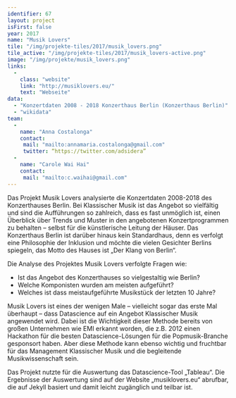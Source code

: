 ```yaml
---
identifier: 67
layout: project
isFirst: false
year: 2017
name: "Musik Lovers"
tile: "/img/projekte-tiles/2017/musik_lovers.png"
tile_active: "/img/projekte-tiles/2017/musik_lovers-active.png"
image: "/img/projekte/musik_lovers.png"
links:
  -
    class: "website"
    link: "http://musiklovers.eu/"
    text: "Webseite"
data:
  - "Konzertdaten 2008 - 2018 Konzerthaus Berlin (Konzerthaus Berlin)"
  - "wikidata"
team:
  -
    name: "Anna Costalonga"
    contact:
     mail: "mailto:annamaria.costalonga@gmail.com"
     twitter: “https://twitter.com/adsidera”
  -
    name: "Carole Wai Hai"
    contact:
     mail: "mailto:c.waihai@gmail.com"
---
```


Das Projekt Musik Lovers analysierte die Konzertdaten 2008-2018 des Konzerthauses Berlin. Bei Klassischer Musik ist das Angebot so vielfältig und sind die Aufführungen so zahlreich, dass es fast unmöglich ist, einen Überblick über Trends und Muster in den angebotenen Konzertprogrammen  zu behalten – selbst für die künstlerische Leitung der Häuser. Das Konzerthaus Berlin ist darüber hinaus kein Standardhaus, denn es verfolgt eine Philosophie der Inklusion und möchte die vielen Gesichter Berlins spiegeln, das Motto des Hauses ist „Der Klang von Berlin“. 

Die Analyse des Projektes Musik Lovers verfolgte Fragen wie: 

+ Ist das Angebot des Konzerthauses so vielgestaltig wie Berlin? 
+ Welche Komponisten wurden am meisten aufgeführt? 
+ Welches ist dass meistaufgeführte Musikstück der letzten 10 Jahre? 

Musik Lovers ist eines der wenigen Male – vielleicht sogar das erste Mal überhaupt – dass Datascience auf ein Angebot Klassischer Musik angewendet wird. Dabei ist die Wichtigkeit dieser Methode bereits von großen Unternehmen wie EMI erkannt worden, die z.B. 2012 einen Hackathon für die besten Datascience-Lösungen für die Popmusik-Branche gesponsort haben. Aber diese Methode kann ebenso wichtig und fruchtbar für das Management Klassischer Musik und die begleitende Musikwissenschaft sein. 

Das Projekt nutzte für die Auswertung das Datascience-Tool „Tableau“. Die Ergebnisse der Auswertung sind auf der Website „musiklovers.eu“ abrufbar, die auf Jekyll basiert und damit leicht zugänglich und teilbar ist. 
